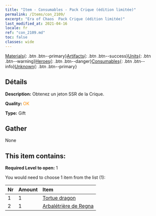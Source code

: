 ```yaml
---
title: "Item - Consumables - Pack Crique (édition limitée)"
permalink: /Items/con_2109/
excerpt: "Era of Chaos  Pack Crique (édition limitée)"
last_modified_at: 2021-04-16
locale: fr
ref: "con_2109.md"
toc: false
classes: wide
---
```

 [Materials](/fr/Items/){: .btn .btn--primary}[Artifacts](/fr/Items/Artifacts/){: .btn .btn--success}[Units](/fr/Items/Units/){: .btn .btn--warning}[Heroes](/fr/Items/Heroes/){: .btn .btn--danger}[Consumables](/fr/Items/Consumables/){: .btn .btn--info}[Unknown](/fr/Items/Unknown/){: .btn .btn--primary}

## Détails
 **Description:** Obtenez un jeton SSR de la Crique.

 **Quality:** <span style="color: #FF8C00">OK</span>

 **Type:** Gift

## Gather

  None

## This item contains:

 **Required Level to open:** 1

 You would need to choose 1 item from the list (1):

  | Nr | Amount |     Item    |
  |:---|:-------|:------------|
  | 1 | 1 | [Tortue dragon](/fr/Items/unt_278/) |  | 
  | 2 | 1 | [Arbalétrière de Regna](/fr/Items/unt_274/) |  | 
